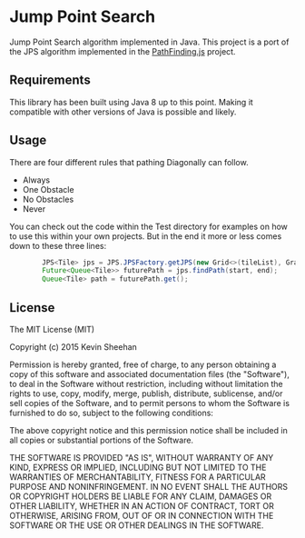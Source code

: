 # Jump Point Search
Jump Point Search algorithm implemented in Java. This project is a port of the JPS algorithm implemented in the [PathFinding.js](https://github.com/qiao/PathFinding.js) project.

## Requirements
This library has been built using Java 8 up to this point. Making it compatible with other versions of Java is possible and likely.

## Usage
There are four different rules that pathing Diagonally can follow.
- Always
- One Obstacle
- No Obstacles
- Never

You can check out the code within the Test directory for examples on how to use this within your own projects. But in the end it more or less comes down to these three lines:
```java
        JPS<Tile> jps = JPS.JPSFactory.getJPS(new Grid<>(tileList), Graph.Diagonal.NO_OBSTACLES);
        Future<Queue<Tile>> futurePath = jps.findPath(start, end);
        Queue<Tile> path = futurePath.get();
```

## License
The MIT License (MIT)

Copyright (c) 2015 Kevin Sheehan

Permission is hereby granted, free of charge, to any person obtaining a copy of this software and associated documentation files (the "Software"), to deal in the Software without restriction, including without limitation the rights to use, copy, modify, merge, publish, distribute, sublicense, and/or sell copies of the Software, and to permit persons to whom the Software is furnished to do so, subject to the following conditions:

The above copyright notice and this permission notice shall be included in all copies or substantial portions of the Software.

THE SOFTWARE IS PROVIDED "AS IS", WITHOUT WARRANTY OF ANY KIND, EXPRESS OR IMPLIED, INCLUDING BUT NOT LIMITED TO THE WARRANTIES OF MERCHANTABILITY, FITNESS FOR A PARTICULAR PURPOSE AND NONINFRINGEMENT. IN NO EVENT SHALL THE AUTHORS OR COPYRIGHT HOLDERS BE LIABLE FOR ANY CLAIM, DAMAGES OR OTHER LIABILITY, WHETHER IN AN ACTION OF CONTRACT, TORT OR OTHERWISE, ARISING FROM, OUT OF OR IN CONNECTION WITH THE SOFTWARE OR THE USE OR OTHER DEALINGS IN THE SOFTWARE. 
